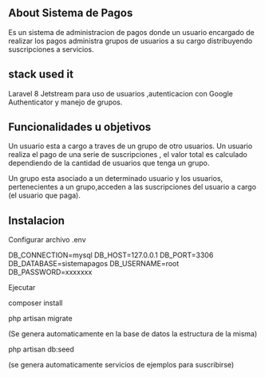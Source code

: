 
## About Sistema de Pagos

Es un sistema de administracion de pagos donde un usuario encargado de realizar los pagos administra grupos de usuarios a su cargo distribuyendo suscripciones a servicios.


## stack used it
Laravel 8 Jetstream para uso de usuarios ,autenticacion con Google Authenticator y manejo de grupos.




## Funcionalidades u objetivos

Un usuario esta a cargo a traves de un grupo de otro usuarios.
Un usuario realiza el pago de una serie de suscripciones , el valor total es calculado dependiendo de la cantidad
de usuarios que tenga un grupo.

Un grupo esta asociado a un determinado usuario y los usuarios, pertenecientes a un grupo,acceden a las suscripciones del usuario a cargo (el usuario que paga).





## Instalacion


Configurar archivo .env 

DB_CONNECTION=mysql
DB_HOST=127.0.0.1
DB_PORT=3306
DB_DATABASE=sistemapagos
DB_USERNAME=root
DB_PASSWORD=xxxxxxx



Ejecutar 

composer install

php artisan migrate 

(Se genera automaticamente en la base de datos la estructura de la misma)



php artisan db:seed 

(se genera automaticamente servicios de ejemplos para suscribirse)

















